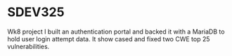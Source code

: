 # SDEV325
Wk8 project
I built an authentication portal and backed it with a MariaDB to hold user login attempt data. It show cased and fixed two CWE top 25 vulnerabilities.  
